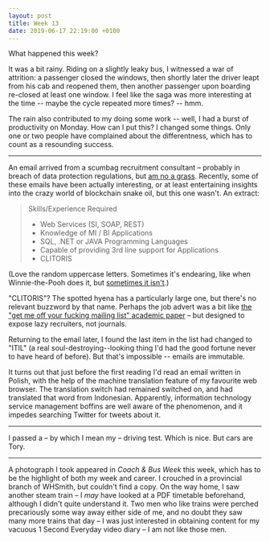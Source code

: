 ```yaml
---
layout: post
title: Week 13
date: 2019-06-17 22:19:00 +0100
---
```


What happened this week?

It was a bit rainy. Riding on a slightly leaky bus, I witnessed a war of attrition: a passenger closed the windows, then shortly later the driver leapt from his cab and reopened them, then another passenger upon boarding re-closed at least one window. I feel like the saga was more interesting at the time -- maybe the cycle repeated more times? -- hmm.

The rain also contributed to my doing some work -- well, I had a burst of productivity on Monday.
How can I put this? I changed some things.
Only one or two people have complained about the differentness, which has to count as a resounding success.

---

An email arrived from a scumbag recruitment consultant – probably in breach of data protection regulations, but [am no a grass](https://www.google.com/search?q=am+no+a+grass).
Recently, some of these emails have been actually interesting, or at least entertaining insights into the crazy world of blockchain snake oil, but this one wasn't. An extract:

> Skills/Experience Required
>
> * Web Services (SI, SOAP, REST)
> * Knowledge of MI / BI Applications
> * SQL, .NET or JAVA Programming Languages
> * Capable of providing 3rd line support for Applications
> * CLITORIS

(Love the random uppercase letters. Sometimes it's endearing, like when Winnie-the-Pooh does it, but [sometimes it isn't](https://www.google.com/search?q=trump+uppercase+letters).)

"CLITORIS"?
The spotted hyena has a particularly large one, but there's no relevant buzzword by that name.
Perhaps the job advert was a bit like [the "get me off your fucking mailing list" academic paper](https://en.wikipedia.org/wiki/List_of_scholarly_publishing_stings) – but designed to expose lazy recruiters, not journals.

Returning to the email later, I found the last item in the list had changed to "ITIL" (a real soul-destroying--looking thing I'd had the good fortune never to have heard of before). But that's impossible -- emails are immutable.

It turns out that just before the first reading I'd read an email written in Polish,
with the help of the machine translation feature of my favourite web browser.
The translation switch had remained switched on, and had translated that word from Indonesian.
Apparently, information technology service management boffins are well aware of the phenomenon, and it impedes searching Twitter for tweets about it.

---

I passed a – by which I mean my – driving test. Which is nice. But cars are Tory.

---

A photograph I took appeared in <cite>Coach & Bus Week</cite> this week, which has to be the highlight of both my week and career.
I crouched in a provincial branch of WHSmith, but couldn't find a copy.
On the way home, I saw another steam train – I _may_ have looked at a PDF timetable beforehand, although I didn't quite understand it.
Two men who like trains were perched precariously some way away either side of me, and no doubt they saw many more trains that day –
I was just interested in obtaining content for my vacuous 1 Second Everyday video diary – I am not like those men.
